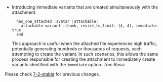 *   Introducing immediate variants that are created simultaneously with the attachment.
    ```
      has_one_attached :avatar |attachable|
        attachable.variant :thumb, resize_to_limit: [4, 4], immediate: true
      end
    ```
    This approach is useful when the attached file experiences high traffic, potentially generating hundreds or thousands of requests, each attempting to create the variant. In such scenarios, this allows the same process responsible for creating the attachment to immediately create variants identified with the `immediate` option.
    *Tom Rossi*

Please check [7-2-stable](https://github.com/rails/rails/blob/7-2-stable/activestorage/CHANGELOG.md) for previous changes.
